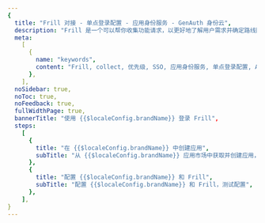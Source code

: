 ```yaml
---
{
  title: "Frill 对接 - 单点登录配置 - 应用身份服务 - GenAuth 身份云",
  description: "Frill 是一个可以帮你收集功能请求，以更好地了解用户需求并确定路线图优先级的平台。",
  meta:
    [
      {
        name: "keywords",
        content: "Frill, collect, 优先级, SSO, 应用身份服务, 单点登录配置, Authing身份云",
      },
    ],
  noSidebar: true,
  noToc: true,
  noFeedback: true,
  fullWidthPage: true,
  bannerTitle: "使用 {{$localeConfig.brandName}} 登录 Frill",
  steps:
    [
      {
        title: "在 {{$localeConfig.brandName}} 中创建应用",
        subTitle: "从 {{$localeConfig.brandName}} 应用市场中获取并创建应用，查看信息",
      },
      {
        title: "配置 {{$localeConfig.brandName}} 和 Frill",
        subTitle: "配置 {{$localeConfig.brandName}} 和 Frill，测试配置",
      },
    ],
}
---
```


<IntegrationDetail/>
